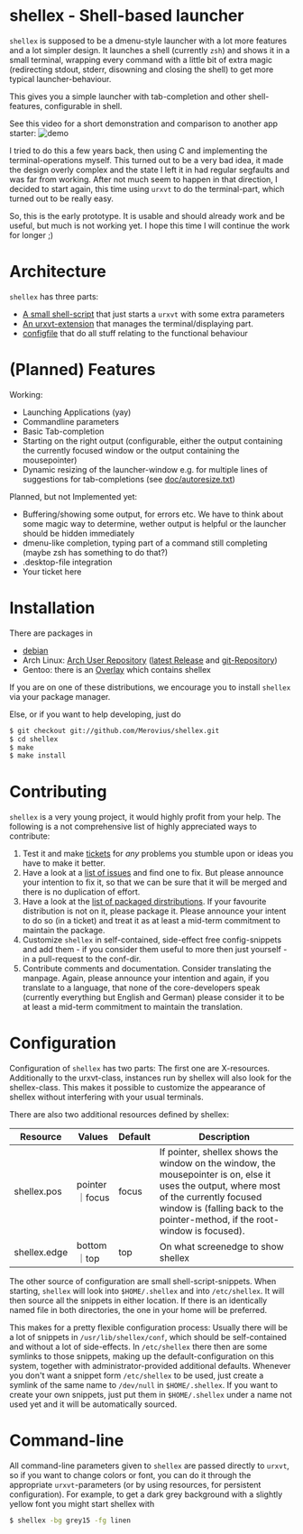 shellex - Shell-based launcher
==============================

`shellex` is supposed to be a dmenu-style launcher with a lot more features and
a lot simpler design.  It launches a shell (currently `zsh`) and shows it in a
small terminal, wrapping every command with a little bit of extra magic
(redirecting stdout, stderr, disowning and closing the shell) to get more
typical launcher-behaviour.

This gives you a simple launcher with tab-completion and other shell-features,
configurable in shell.

See this video for a short demonstration and comparison to another app starter:
![demo](http://virgilio.mib.infn.it/~seyfert/images/shellexdemo.gif)

I tried to do this a few years back, then using C and implementing the
terminal-operations myself. This turned out to be a very bad idea, it made the
design overly complex and the state I left it in had regular segfaults and was far
from working. After not much seem to happen in that direction, I decided to
start again, this time using `urxvt` to do the terminal-part, which turned out to
be really easy.

So, this is the early prototype. It is usable and should already work and be
useful, but much is not working yet. I hope this time I will continue the work
for longer ;)


Architecture
============

`shellex` has three parts:

* [A small shell-script](shellex.in) that just starts a `urxvt` with some extra
  parameters
* [An urxvt-extension](urxvt/shellex.in) that manages the terminal/displaying
  part.
* [configfile](conf) that do all stuff relating to the functional behaviour

(Planned) Features
==================

Working:
* Launching Applications (yay)
* Commandline parameters
* Basic Tab-completion
* Starting on the right output (configurable, either the output containing the
  currently focused window or the output containing the mousepointer)
* Dynamic resizing of the launcher-window e.g. for multiple lines of
  suggestions for tab-completions (see [doc/autoresize.txt](doc/autoresize.txt))

Planned, but not Implemented yet:
* Buffering/showing some output, for errors etc. We have to think about some
  magic way to determine, wether output is helpful or the launcher should be
  hidden immediately
* dmenu-like completion, typing part of a command still completing (maybe zsh
  has something to do that?)
* .desktop-file integration
* Your ticket here


Installation
============

There are packages in

* [debian](http://packages.debian.org/search?keywords=shellex&searchon=names&suite=all&section=all&sourceid=mozilla-search)
* Arch Linux: [Arch User Repository](https://aur.archlinux.org/packages/?SeB=n&K=shellex) ([latest Release](https://aur.archlinux.org/packages/shellex/) and [git-Repository](https://aur.archlinux.org/packages/shellex-git/))
* Gentoo: there is an [Overlay](https://github.com/proxypoke/gentoo-overlay) which contains shellex

If you are on one of these distributions, we encourage you to install `shellex`
via your package manager.

Else, or if you want to help developing, just do

```sh
$ git checkout git://github.com/Merovius/shellex.git
$ cd shellex
$ make
$ make install
```


Contributing
============

`shellex` is a very young project, it would highly profit from your help. The
following is a not comprehensive list of highly appreciated ways to contribute:

1. Test it and make [tickets](https://github.com/Merovius/shellex/issues) for
   *any* problems you stumble upon or ideas you have to make it better.
2. Have a look at a [list of issues](https://github.com/Merovius/shellex/issues)
   and find one to fix. But please announce your intention to fix it, so that
   we can be sure that it will be merged and there is no duplication of effort.
3. Have a look at the [list of packaged dirstributions](https://github.com/Merovius/shellex#installation).
   If your favourite distribution is not on it, please package it. Please
   announce your intent to do so (in a ticket) and treat it as at least a
   mid-term commitment to maintain the package.
4. Customize `shellex` in self-contained, side-effect free config-snippets and
   add them - if you consider them useful to more then just yourself - in a
   pull-request to the conf-dir.
5. Contribute comments and documentation. Consider translating the manpage.
   Again, please announce your intention and again, if you translate to a
   language, that none of the core-developers speak (currently everything but
   English and German) please consider it to be at least a mid-term commitment
   to maintain the translation.


Configuration
=============

Configuration of `shellex` has two parts: The first one are X-resources.
Additionally to the urxvt-class, instances run by shellex will also look for
the shellex-class. This makes it possible to customize the appearance of
shellex without interfering with your usual terminals.

There are also two additional resources defined by shellex:


Resource     | Values         | Default | Description
 ----------- | -------------- | ------- | ---
shellex.pos  | pointer｜focus | focus   | If pointer, shellex shows the window on the window, the mousepointer is on, else it uses the output, where most of the currently focused window is (falling back to the pointer-method, if the root-window is focused).
shellex.edge | bottom｜top    | top     | On what screenedge to show shellex

The other source of configuration are small shell-script-snippets. When
starting, `shellex` will look into `$HOME/.shellex` and into `/etc/shellex`. It
will then source all the snippets in either location. If there is an
identically named file in both directories, the one in your home will be
preferred.

This makes for a pretty flexible configuration process: Usually there will be a
lot of snippets in `/usr/lib/shellex/conf`, which should be self-contained and
without a lot of side-effects. In `/etc/shellex` there then are some symlinks
to those snippets, making up the default-configuration on this system, together
with administrator-provided additional defaults. Whenever you don't want a
snippet form `/etc/shellex` to be used, just create a symlink of the same name
to `/dev/null` in `$HOME/.shellex`. If you want to create your own snippets,
just put them in `$HOME/.shellex` under a name not used yet and it will be
automatically sourced.


Command-line
============

All command-line parameters given to `shellex` are passed directly to `urxvt`,
so if you want to change colors or font, you can do it through the appropriate
`urxvt`-parameters (or by using resources, for persistent configuration). For
example, to get a dark grey background with a slightly yellow font you might
start shellex with

```sh
$ shellex -bg grey15 -fg linen
```
